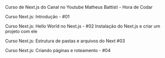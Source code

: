 Curso de Next.js do Canal no Youtube Matheus Battisti - Hora de Codar

Curso Next.js: Introdução - #01

Curso Next.js: Hello World no Next.js - #02
Instalação do Next.js e criar um projeto com ele

Curso Next.js: Estrutura de pastas e arquivos do Next #03

Curso Next.js: Criando páginas e roteamento - #04

